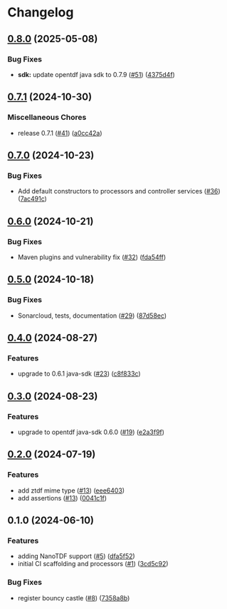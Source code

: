 # Changelog

## [0.8.0](https://github.com/opentdf/nifi/compare/v0.7.1...v0.8.0) (2025-05-08)


### Bug Fixes

* **sdk:** update opentdf java sdk to 0.7.9 ([#51](https://github.com/opentdf/nifi/issues/51)) ([4375d4f](https://github.com/opentdf/nifi/commit/4375d4ff036ca4ca85491cbd3f81a81e54c7167e))

## [0.7.1](https://github.com/opentdf/nifi/compare/v0.7.0...v0.7.1) (2024-10-30)


### Miscellaneous Chores

* release 0.7.1 ([#41](https://github.com/opentdf/nifi/issues/41)) ([a0cc42a](https://github.com/opentdf/nifi/commit/a0cc42aa8a93a3bb1a2819964adf12971963697b))

## [0.7.0](https://github.com/opentdf/nifi/compare/v0.6.0...v0.7.0) (2024-10-23)


### Bug Fixes

* Add default constructors to processors and controller services ([#36](https://github.com/opentdf/nifi/issues/36)) ([7ac491c](https://github.com/opentdf/nifi/commit/7ac491c1d1ac566c137487b1e8a41bfbca703789))

## [0.6.0](https://github.com/opentdf/nifi/compare/v0.5.0...v0.6.0) (2024-10-21)


### Bug Fixes

* Maven plugins and vulnerability fix ([#32](https://github.com/opentdf/nifi/issues/32)) ([fda54ff](https://github.com/opentdf/nifi/commit/fda54ff5f45b1fcf7ef56f949e6f4dfa9929bfbb))

## [0.5.0](https://github.com/opentdf/nifi/compare/v0.4.0...v0.5.0) (2024-10-18)


### Bug Fixes

* Sonarcloud, tests, documentation ([#29](https://github.com/opentdf/nifi/issues/29)) ([87d58ec](https://github.com/opentdf/nifi/commit/87d58ecfe64c414edca8a691417c366fc23545c9))

## [0.4.0](https://github.com/opentdf/nifi/compare/v0.3.0...v0.4.0) (2024-08-27)


### Features

* upgrade to 0.6.1 java-sdk ([#23](https://github.com/opentdf/nifi/issues/23)) ([c8f833c](https://github.com/opentdf/nifi/commit/c8f833c61371ed1cf6c03011490b800ca5ac2ecd))

## [0.3.0](https://github.com/opentdf/nifi/compare/v0.2.0...v0.3.0) (2024-08-23)


### Features

* upgrade to opentdf java-sdk 0.6.0 ([#19](https://github.com/opentdf/nifi/issues/19)) ([e2a3f9f](https://github.com/opentdf/nifi/commit/e2a3f9f709bb8f1de6c45d8be8416659dd079133))

## [0.2.0](https://github.com/opentdf/nifi/compare/v0.1.0...v0.2.0) (2024-07-19)


### Features

* add ztdf mime type ([#13](https://github.com/opentdf/nifi/issues/13)) ([eee6403](https://github.com/opentdf/nifi/commit/eee6403fd2d3c9eff97fca94634b29482f691f1e))
* add assertions ([#13](https://github.com/opentdf/nifi/issues/14)) ([0041c1f](https://github.com/opentdf/nifi/commit/0041c1fba56b9b4e98bbb4b9541394b22c959d8b))
  
## 0.1.0 (2024-06-10)


### Features

* adding NanoTDF support ([#5](https://github.com/opentdf/nifi/issues/5)) ([dfa5f52](https://github.com/opentdf/nifi/commit/dfa5f5272db6a5d0bc267b578f1909471002d8a7))
* initial CI scaffolding and processors ([#1](https://github.com/opentdf/nifi/issues/1)) ([3cd5c92](https://github.com/opentdf/nifi/commit/3cd5c9284b2841c88019c13ea2635162c3dc919c))


### Bug Fixes

* register bouncy castle ([#8](https://github.com/opentdf/nifi/issues/8)) ([7358a8b](https://github.com/opentdf/nifi/commit/7358a8b00eb81cd3e3b7c8be91220a5ee7b82276))
